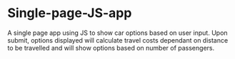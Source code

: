 # Single-page-JS-app

A single page app using JS to show car options based on user input.  Upon submit, options displayed will calculate travel costs dependant on distance to be travelled and will show options based on number of passengers.
